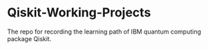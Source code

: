 # Qiskit-Working-Projects
The repo for recording the learning path of IBM quantum computing package Qiskit.
